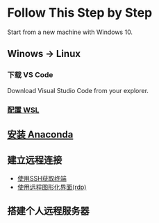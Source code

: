 # Follow This Step by Step

Start from a new machine with Windows 10.

## Winows -> Linux


### 下载 VS Code

Download Visual Studio Code from your explorer.

### [配置 WSL](os/wsl)


## [安装 Anaconda](lang/python/anaconda)

## 建立远程连接

- [使用SSH获取终端](remote/ssh)
- [使用远程图形化界面(rdp)](remote/rdp)

## 搭建个人远程服务器
